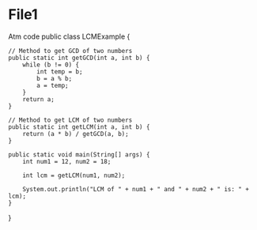 # File1
Atm code
public class LCMExample {

    // Method to get GCD of two numbers
    public static int getGCD(int a, int b) {
        while (b != 0) {
            int temp = b;
            b = a % b;
            a = temp;
        }
        return a;
    }

    // Method to get LCM of two numbers
    public static int getLCM(int a, int b) {
        return (a * b) / getGCD(a, b);
    }

    public static void main(String[] args) {
        int num1 = 12, num2 = 18;

        int lcm = getLCM(num1, num2);

        System.out.println("LCM of " + num1 + " and " + num2 + " is: " + lcm);
    }
}
